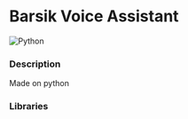 <h1> Barsik Voice Assistant</h1>

![Python](https://img.shields.io/badge/-Made%20on%20Python-informational?logo=python&logoColor=white&style=flat-square) 
<h3>Description</h3>
Made on python
<h3>Libraries</h3>
